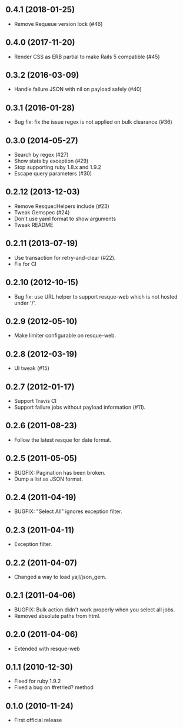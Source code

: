 ## 0.4.1 (2018-01-25)

* Remove Requeue version lock (#46)

## 0.4.0 (2017-11-20)

* Render CSS as ERB partial to make Rails 5 compatible (#45)

## 0.3.2 (2016-03-09)

* Handle failure JSON with nil on payload safely (#40)

## 0.3.1 (2016-01-28)

* Bug fix: fix the issue regex is not applied on bulk clearance (#36)

## 0.3.0 (2014-05-27)

* Search by regex (#27)
* Show stats by exception (#29)
* Stop supporting ruby 1.8.x and 1.9.2
* Escape query parameters (#30)

## 0.2.12 (2013-12-03)

* Remove Resque::Helpers include (#23)
* Tweak Gemspec (#24)
* Don't use yaml format to show arguments
* Tweak README

## 0.2.11 (2013-07-19)

* Use transaction for retry-and-clear (#22).
* Fix for CI

## 0.2.10 (2012-10-15)

* Bug fix: use URL helper to support resque-web which is not hosted under '/'.

## 0.2.9 (2012-05-10)

* Make limiter configurable on resque-web.

## 0.2.8 (2012-03-19)

* UI tweak (#15)

## 0.2.7 (2012-01-17)

* Support Travis CI
* Support failure jobs without payload information (#11).

## 0.2.6 (2011-08-23)

* Follow the latest resque for date format.

## 0.2.5 (2011-05-05)

* BUGFIX: Pagination has been broken.
* Dump a list as JSON format.

## 0.2.4 (2011-04-19)

* BUGFIX: "Select All" ignores exception filter.

## 0.2.3 (2011-04-11)

* Exception filter.

## 0.2.2 (2011-04-07)

* Changed a way to load yajl/json\_gem.

## 0.2.1 (2011-04-06)

* BUGFIX: Bulk action didn't work properly when you select all jobs.
* Removed absolute paths from html.

## 0.2.0 (2011-04-06)

* Extended with resque-web

## 0.1.1 (2010-12-30)

* Fixed for ruby 1.9.2
* Fixed a bug on #retried? method

## 0.1.0 (2010-11-24)

* First official release


